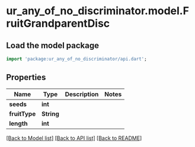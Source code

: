 # ur_any_of_no_discriminator.model.FruitGrandparentDisc

## Load the model package
```dart
import 'package:ur_any_of_no_discriminator/api.dart';
```

## Properties
Name | Type | Description | Notes
------------ | ------------- | ------------- | -------------
**seeds** | **int** |  | 
**fruitType** | **String** |  | 
**length** | **int** |  | 

[[Back to Model list]](../README.md#documentation-for-models) [[Back to API list]](../README.md#documentation-for-api-endpoints) [[Back to README]](../README.md)


